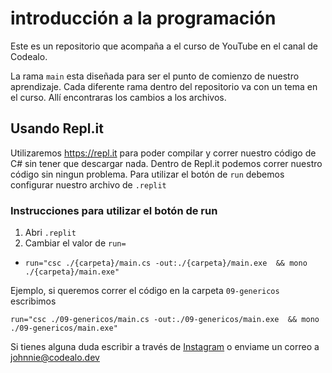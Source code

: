 # introducción a la programación

Este es un repositorio que acompaña a el curso de YouTube en el canal de Codealo.

La rama `main` esta diseñada para ser el punto de comienzo de nuestro aprendizaje. Cada diferente rama dentro del repositorio va con un tema en el curso. Allí encontraras los cambios a los archivos.

## Usando Repl.it

Utilizaremos https://repl.it para poder compilar y correr nuestro código de C# sin tener que descargar nada. Dentro de Repl.it podemos correr nuestro código sin ningun problema. Para utilizar el botón de `run` debemos configurar nuestro archivo de `.replit`

### Instrucciones para utilizar el botón de run

1. Abri `.replit`
2. Cambiar el valor de `run=`
  * `run="csc ./{carpeta}/main.cs -out:./{carpeta}/main.exe  && mono ./{carpeta}/main.exe"`

Ejemplo, si queremos correr el código en la carpeta `09-genericos` escribimos
```
run="csc ./09-genericos/main.cs -out:./09-genericos/main.exe  && mono ./09-genericos/main.exe"
```
Si tienes alguna duda escribir a través de [Instagram](https://instagram.com/codealo) o enviame un correo a johnnie@codealo.dev
